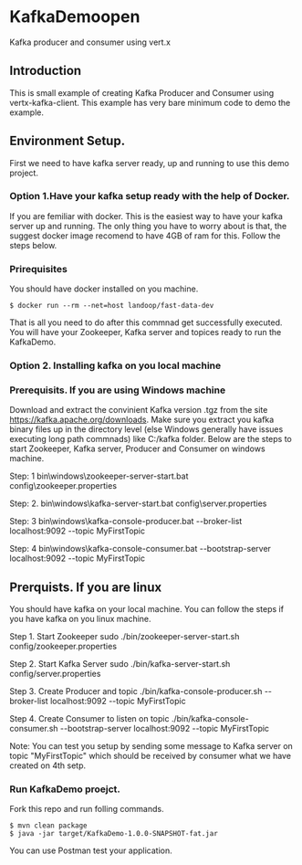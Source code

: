 # KafkaDemoopen
Kafka producer and consumer using vert.x

## Introduction
This is small example of creating Kafka Producer and Consumer using vertx-kafka-client.
This example has very bare minimum code to demo the example.

## Environment Setup.
First we need to have kafka server ready, up and running to use this demo project. 
### Option 1.Have your kafka setup ready with the help of Docker. 
If you are femiliar with docker. This is the easiest way to have your kafka server up and running. The only thing you have to worry about is that, the suggest docker image recomend to have 4GB of ram for this. Follow the steps below. 

### Prirequisites
You should have docker installed on you machine. 
```
$ docker run --rm --net=host landoop/fast-data-dev

```
That is all you need to do after this commnad get successfully executed. You will have your Zookeeper, Kafka server and topices ready to run the KafkaDemo.

### Option 2. Installing kafka on you local machine

### Prerequisits. If you are using Windows machine
Download and extract the convinient Kafka version .tgz from the site https://kafka.apache.org/downloads. 
Make sure you extract you kafka binary files up in the directory level (else Windows generally have issues executing long path commnads) like C:/kafka folder. Below are the steps to start Zookeeper, Kafka server, Producer and Consumer on windows machine. 

Step: 1
bin\windows\zookeeper-server-start.bat config\zookeeper.properties

Step: 2. 
bin\windows\kafka-server-start.bat config\server.properties

Step: 3
bin\windows\kafka-console-producer.bat --broker-list localhost:9092 --topic MyFirstTopic

Step: 4
bin\windows\kafka-console-consumer.bat --bootstrap-server localhost:9092 --topic MyFirstTopic

## Prerquists. If you are linux 
You should have kafka on your local machine. You can follow the steps if you have kafka on you linux machine. 

Step 1. Start Zookeeper
sudo ./bin/zookeeper-server-start.sh config/zookeeper.properties

Step 2. Start Kafka Server
sudo ./bin/kafka-server-start.sh config/server.properties

Step 3. Create Producer and topic
./bin/kafka-console-producer.sh --broker-list localhost:9092 --topic MyFirstTopic


Step 4. Create Consumer to listen on topic
./bin/kafka-console-consumer.sh --bootstrap-server localhost:9092 --topic MyFirstTopic

Note: You can test you setup by sending some message to Kafka server on topic "MyFirstTopic" which should be received by consumer what we have created on 4th setp. 


### Run KafkaDemo proejct. 
Fork this repo and run folling commands. 

```
$ mvn clean package
$ java -jar target/KafkaDemo-1.0.0-SNAPSHOT-fat.jar 
```
You can use Postman test your application. 
